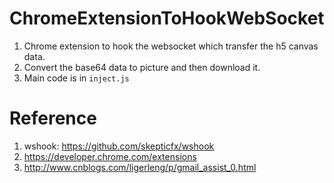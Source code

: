 # ChromeExtensionToHookWebSocket

1. Chrome extension to hook the websocket which transfer the h5 canvas data.
2. Convert the base64 data to picture and then download it.
3. Main code is in `inject.js`

# Reference

1. wshook: https://github.com/skepticfx/wshook
2. https://developer.chrome.com/extensions
3. http://www.cnblogs.com/ligerleng/p/gmail_assist_0.html
 
